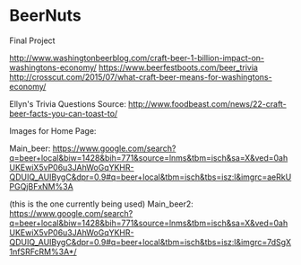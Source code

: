 # BeerNuts
Final Project

http://www.washingtonbeerblog.com/craft-beer-1-billion-impact-on-washingtons-economy/
https://www.beerfestboots.com/beer_trivia
http://crosscut.com/2015/07/what-craft-beer-means-for-washingtons-economy/



Ellyn's Trivia Questions Source:
http://www.foodbeast.com/news/22-craft-beer-facts-you-can-toast-to/

Images for Home Page:

Main_beer:
https://www.google.com/search?q=beer+local&biw=1428&bih=771&source=lnms&tbm=isch&sa=X&ved=0ahUKEwiX5vP06u3JAhWoGqYKHR-QDUIQ_AUIBygC&dpr=0.9#q=beer+local&tbm=isch&tbs=isz:l&imgrc=aeRkUPGQjBFxNM%3A

(this is the one currently being used)
Main_beer2:
 https://www.google.com/search?q=beer+local&biw=1428&bih=771&source=lnms&tbm=isch&sa=X&ved=0ahUKEwiX5vP06u3JAhWoGqYKHR-QDUIQ_AUIBygC&dpr=0.9#q=beer+local&tbm=isch&tbs=isz:l&imgrc=7dSgX1nfSRFcRM%3A*/
